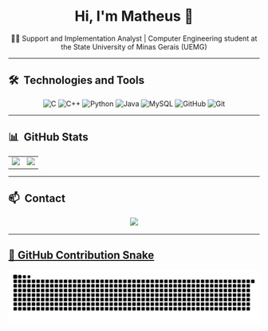 <h1 align="center">Hi, I'm Matheus 👋</h1>

<p align="center"> 
  🧑‍💻 Support and Implementation Analyst | Computer Engineering student at the State University of Minas Gerais (UEMG)
</p>

<!--<p align="center">
  <img src="https://komarev.com/ghpvc/?username=Matheusr77&color=yellow" alt="Profile views" />
</p> -->

---

## 🛠️ &nbsp;Technologies and Tools

<div align="center">
  <img alt="C" height="50" src="https://icongr.am/devicon/c-original.svg?size=128&color=currentColor" />
  <img alt="C++" height="50" src="https://icongr.am/devicon/cplusplus-original.svg?size=128&color=currentColor" />
  <img alt="Python" height="50" src="https://icongr.am/devicon/python-original.svg?size=128&color=currentColor" />
  <img alt="Java" height="50" src="https://icongr.am/devicon/java-original.svg?size=128&color=currentColor" />
  <img alt="MySQL" height="60" src="https://icongr.am/devicon/mysql-original-wordmark.svg?size=128&color=currentColor" />
  <img alt="GitHub" height="50" src="https://icongr.am/devicon/github-original.svg?size=128&color=currentColor" />
  <img alt="Git" height="50" src="https://icongr.am/devicon/git-original.svg?size=128&color=currentColor" />
</div>


---

## 📊 &nbsp;GitHub Stats

<table>
  <tr>
    <td valign="middle" align="center">
      <img src="https://github-readme-stats.vercel.app/api?username=Matheusr77&show_icons=true&theme=algolia&include_all_commits=true&count_private=true"/>
    </td>
    <td align="center">
      <img src="https://github-readme-stats.vercel.app/api/top-langs/?username=Matheusr77&layout=compact&langs_count=16&theme=algolia"/>
    </td>
  </tr>
</table>

---

## 📫 &nbsp;Contact

<p align="center">
  <a href="mailto:matheusrib0707@gmail.com" target="_blank">
    <img src="https://img.shields.io/badge/Gmail-D14836?style=for-the-badge&logo=gmail&logoColor=white" />
    
  <!--<a href="https://www.linkedin.com/in/matheus-ribeiro-de-oliveira-5a6785269" target="_blank">
    <img src="https://img.shields.io/badge/LinkedIn-0077B5?style=for-the-badge&logo=linkedin&logoColor=white" />
  -->
</p>

---

## 🐍 GitHub Contribution Snake

<picture>
  <source media="(prefers-color-scheme: dark)" srcset="https://raw.githubusercontent.com/Matheusr77/Matheusr77/output/github-contribution-grid-snake-dark.svg">
  <source media="(prefers-color-scheme: light)" srcset="https://raw.githubusercontent.com/Matheusr77/Matheusr77/output/github-contribution-grid-snake.svg">
  <img alt="github contribution grid snake animation" src="https://raw.githubusercontent.com/Matheusr77/Matheusr77/output/github-contribution-grid-snake.svg">
</picture>
